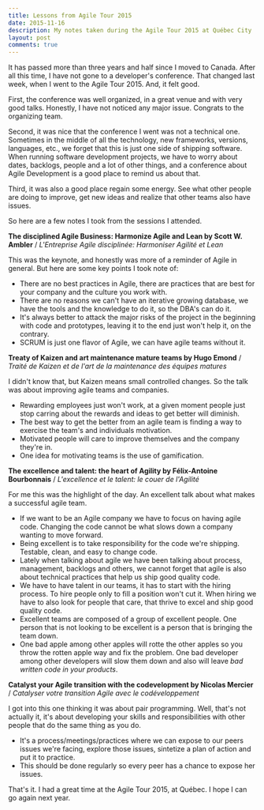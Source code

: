 ```yaml
---
title: Lessons from Agile Tour 2015
date: 2015-11-16
description: My notes taken during the Agile Tour 2015 at Québec City
layout: post
comments: true
---
```

It has passed more than three years and half since I moved to Canada. After all this time, I have not gone to a developer's conference. That changed last week, when I went to the Agile Tour 2015. And, it felt good.

First, the conference was well organized, in a great venue and with very good talks. Honestly, I have not noticed any major issue. Congrats to the organizing team.

Second, it was nice that the conference I went was not a technical one. Sometimes in the middle of all the technology, new frameworks, versions, languages, etc., we forget that this is  just one side of shipping software. When running software development projects, we have to worry about dates, backlogs, people and a lot of other things, and a conference about Agile Development is a good place to remind us about that.

Third, it was also a good place regain some energy. See what other people are doing to improve, get new ideas and realize that other teams also have issues.

So here are a few notes I took from the sessions I attended.

**The disciplined Agile Business: Harmonize Agile and Lean by Scott W. Ambler** / *L'Entreprise Agile disciplinée: Harmoniser Agilité et Lean* 

This was the keynote, and honestly was more of a reminder of Agile in general. But here are some key points I took note of:

- There are no best practices in Agile, there are practices that are best for your company and the culture you work with.
- There are no reasons we can't have an iterative growing database, we have the tools and the knowledge to do it, so the DBA's can do it.
- It's always better to attack the major risks of the project in the beginning with code and prototypes, leaving it to the end just won't help it, on the contrary.
- SCRUM is just one flavor of Agile, we can have agile teams without it.

**Treaty of Kaizen and art maintenance mature teams by Hugo Emond** / *Traité de Kaizen et de l'art de la maintenance des équipes matures*

I didn't know that, but Kaizen means small controlled changes. So the talk was about improving agile teams and companies.

- Rewarding employees just won't work, at a given moment people just stop carring about the rewards and ideas to get better will diminish.
- The best way to get the better from an agile team is finding a way to exercise the team's and individuals motivation. 
- Motivated people will care to improve themselves and the company they're in.
- One idea for motivating teams is the use of gamification.

**The excellence and talent: the heart of Agility by Félix-Antoine Bourbonnais** / *L'excellence et le talent: le couer de l'Agilité*

For me this was the highlight of the day. An excellent talk about what makes a successful agile team.

- If we want to be an Agile company we have to focus on having agile code. Changing the code cannot be what slows down a company wanting to move forward.
- Being excellent is to take responsibility for the code we're shipping. Testable, clean, and easy to change code.
- Lately when talking about agile we have been talking about process, management, backlogs and others, we cannot forget that agile is also about technical practices that help us ship good quality code.
- We have to have talent in our teams, it has to start with the hiring process. To hire people only to fill a position won't cut it. When hiring we have to also look for people that care, that thrive to excel and ship good quality code.
- Excellent teams are composed of a group of excellent people. One person that is not looking to be excellent is a person that is bringing the team down.
- One bad apple among other apples will rotte the other apples so you throw the rotten apple way and fix the problem. One bad developer among other developers will slow them down and also will leave *bad written code in your products*.

**Catalyst your Agile transition with the codevelopment by Nicolas Mercier** / *Catalyser votre transition Agile avec le codéveloppement*

I got into this one thinking it was about pair programming. Well, that's not actually it, it's about developing your skills and responsibilities with other people that do the same thing as you do.

- It's a process/meetings/practices where we can expose to our peers issues we're facing, explore those issues, sintetize a plan of action and put it to practice. 
- This should be done regularly so every peer has a chance to expose her issues.

That's it. I had a great time at the Agile Tour 2015, at Québec. I hope I can go again next year.
